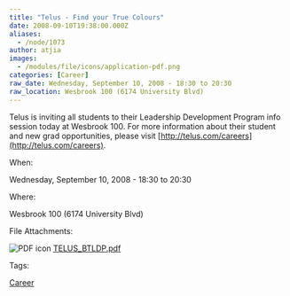 ```yaml
---
title: "Telus - Find your True Colours"
date: 2008-09-10T19:38:00.000Z
aliases:
  - /node/1073
author: atjia
images:
  - /modules/file/icons/application-pdf.png
categories: [Career]
raw_date: Wednesday, September 10, 2008 - 18:30 to 20:30
raw_location: Wesbrook 100 (6174 University Blvd)
---
```


Telus is inviting all students to their Leadership Development Program info session today at Wesbrook 100. For more information about their student and new grad opportunities, please visit [http://telus.com/careers](http://telus.com/careers).

When: 

Wednesday, September 10, 2008 - 18:30 to 20:30

Where: 

Wesbrook 100 (6174 University Blvd)

File Attachments: 

 ![PDF icon](/modules/file/icons/application-pdf.png "application/pdf") [TELUS\_BTLDP.pdf](https://ubccsss.org/files/TELUS_BTLDP.pdf)

Tags: 

[Career](/career)

